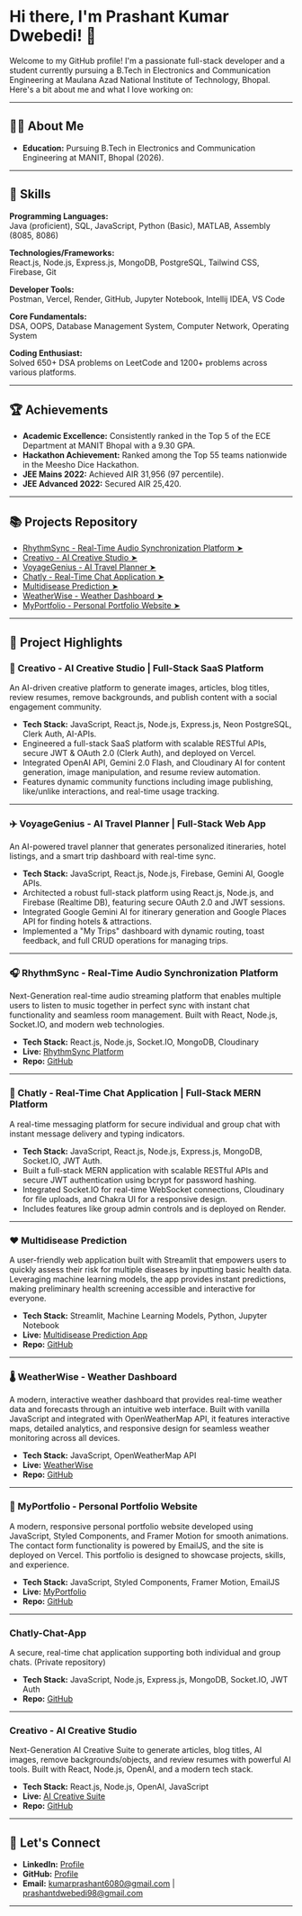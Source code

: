 # Hi there, I'm Prashant Kumar Dwebedi! 👋

Welcome to my GitHub profile! I'm a passionate full-stack developer and a student currently pursuing a B.Tech in Electronics and Communication Engineering at Maulana Azad National Institute of Technology, Bhopal.  
Here's a bit about me and what I love working on:

---

## 🧑‍💻 About Me

- **Education:** Pursuing B.Tech in Electronics and Communication Engineering at MANIT, Bhopal (2026).

---

## 🚀 Skills

**Programming Languages:**  
Java (proficient), SQL, JavaScript, Python (Basic), MATLAB, Assembly (8085, 8086)

**Technologies/Frameworks:**  
React.js, Node.js, Express.js, MongoDB, PostgreSQL, Tailwind CSS, Firebase, Git

**Developer Tools:**  
Postman, Vercel, Render, GitHub, Jupyter Notebook, Intellij IDEA, VS Code

**Core Fundamentals:**  
DSA, OOPS, Database Management System, Computer Network, Operating System

**Coding Enthusiast:**  
Solved 650+ DSA problems on LeetCode and 1200+ problems across various platforms.

---

## 🏆 Achievements

- **Academic Excellence:** Consistently ranked in the Top 5 of the ECE Department at MANIT Bhopal with a 9.30 GPA.
- **Hackathon Achievement:** Ranked among the Top 55 teams nationwide in the Meesho Dice Hackathon.
- **JEE Mains 2022:** Achieved AIR 31,956 (97 percentile).
- **JEE Advanced 2022:** Secured AIR 25,420.

---

## 📚 Projects Repository
- [ RhythmSync - Real-Time Audio Synchronization Platform ➤](https://github.com/PrashantKumarD/audiosync) 
- [Creativo - AI Creative Studio ➤](https://github.com/PrashantKumarD/new-saas-app) 
- [VoyageGenius - AI Travel Planner ➤](https://github.com/PrashantKumarD/travelPlanner)  
- [Chatly - Real-Time Chat Application ➤](https://github.com/PrashantKumarD/chatly-chat-app)  
- [Multidisease Prediction ➤](https://github.com/PrashantKumarD/Multidisease_prediction)
- [WeatherWise - Weather Dashboard ➤](https://github.com/PrashantKumarD/weather-app)
- [MyPortfolio - Personal Portfolio Website ➤](https://github.com/PrashantKumarD/MyPortfolio)

---

## 🌟 Project Highlights

### 🎨 Creativo - AI Creative Studio | Full-Stack SaaS Platform
An AI-driven creative platform to generate images, articles, blog titles, review resumes, remove backgrounds, and publish content with a social engagement community.

- **Tech Stack:** JavaScript, React.js, Node.js, Express.js, Neon PostgreSQL, Clerk Auth, AI-APIs.
- Engineered a full-stack SaaS platform with scalable RESTful APIs, secure JWT & OAuth 2.0 (Clerk Auth), and deployed on Vercel.
- Integrated OpenAI API, Gemini 2.0 Flash, and Cloudinary AI for content generation, image manipulation, and resume review automation.
- Features dynamic community functions including image publishing, like/unlike interactions, and real-time usage tracking.

---

### ✈️ VoyageGenius - AI Travel Planner | Full-Stack Web App
An AI-powered travel planner that generates personalized itineraries, hotel listings, and a smart trip dashboard with real-time sync.

- **Tech Stack:** JavaScript, React.js, Node.js, Firebase, Gemini AI, Google APIs.
- Architected a robust full-stack platform using React.js, Node.js, and Firebase (Realtime DB), featuring secure OAuth 2.0 and JWT sessions.
- Integrated Google Gemini AI for itinerary generation and Google Places API for finding hotels & attractions.
- Implemented a "My Trips" dashboard with dynamic routing, toast feedback, and full CRUD operations for managing trips.

---
### 🎧 RhythmSync - Real-Time Audio Synchronization Platform
Next-Generation real-time audio streaming platform that enables multiple users to listen to music together in perfect sync with instant chat functionality and seamless room management. Built with React, Node.js, Socket.IO, and modern web technologies.
- **Tech Stack:** React.js, Node.js, Socket.IO, MongoDB, Cloudinary  
- **Live:** [RhythmSync Platform](https://audiosync-frontend.vercel.app)  
- **Repo:** [GitHub](https://github.com/PrashantKumarD/audiosync)

---

### 👋 Chatly - Real-Time Chat Application | Full-Stack MERN Platform
A real-time messaging platform for secure individual and group chat with instant message delivery and typing indicators.

- **Tech Stack:** JavaScript, React.js, Node.js, Express.js, MongoDB, Socket.IO, JWT Auth.
- Built a full-stack MERN application with scalable RESTful APIs and secure JWT authentication using bcrypt for password hashing.
- Integrated Socket.IO for real-time WebSocket connections, Cloudinary for file uploads, and Chakra UI for a responsive design.
- Includes features like group admin controls and is deployed on Render.

---

### ❤️ Multidisease Prediction
A user-friendly web application built with Streamlit that empowers users to quickly assess their risk for multiple diseases by inputting basic health data. Leveraging machine learning models, the app provides instant predictions, making preliminary health screening accessible and interactive for everyone.
- **Tech Stack:** Streamlit, Machine Learning Models, Python, Jupyter Notebook  
- **Live:** [Multidisease Prediction App](https://multidiseaseprediction-25akgrnjzbuwzedi63rziw.streamlit.app)  
- **Repo:** [GitHub](https://github.com/PrashantKumarD/Multidisease_prediction)

---

### 🌡️ WeatherWise - Weather Dashboard
A modern, interactive weather dashboard that provides real-time weather data and forecasts through an intuitive web interface. Built with vanilla JavaScript and integrated with OpenWeatherMap API, it features interactive maps, detailed analytics, and responsive design for seamless weather monitoring across all devices.
- **Tech Stack:** JavaScript, OpenWeatherMap API  
- **Live:** [WeatherWise](https://weather-app-rosy-phi-99.vercel.app)  
- **Repo:** [GitHub](https://github.com/PrashantKumarD/weather-app)

---

### 🧍 MyPortfolio - Personal Portfolio Website
A modern, responsive personal portfolio website developed using JavaScript, Styled Components, and Framer Motion for smooth animations. The contact form functionality is powered by EmailJS, and the site is deployed on Vercel. This portfolio is designed to showcase projects, skills, and experience.
- **Tech Stack:** JavaScript, Styled Components, Framer Motion, EmailJS  
- **Live:** [MyPortfolio](https://my-portfolio-eta-nine-32.vercel.app)  
- **Repo:** [GitHub](https://github.com/PrashantKumarD/MyPortfolio)

---

### Chatly-Chat-App
A secure, real-time chat application supporting both individual and group chats. (Private repository)
- **Tech Stack:** JavaScript, Node.js, Express.js, MongoDB, Socket.IO, JWT Auth  
- **Repo:** [GitHub](https://github.com/PrashantKumarD/chatly-chat-app)

---

### Creativo - AI Creative Studio
Next-Generation AI Creative Suite to generate articles, blog titles, AI images, remove backgrounds/objects, and review resumes with powerful AI tools. Built with React, Node.js, OpenAI, and a modern tech stack.
- **Tech Stack:** React.js, Node.js, OpenAI, JavaScript  
- **Live:** [AI Creative Suite](https://new-saas-app-client.vercel.app)  
- **Repo:** [GitHub](https://github.com/PrashantKumarD/new-saas-app)

---

## 🤝 Let's Connect

- **LinkedIn:** [Profile](https://www.linkedin.com/in/prashant-kumar-dwivedi-aa774b275)  
- **GitHub:** [Profile](https://github.com/PrashantKumarD)  
- **Email:** kumarprashant6080@gmail.com | prashantdwebedi98@gmail.com

---
